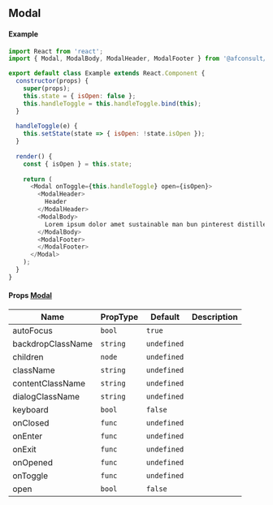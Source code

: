 ## Modal

#### Example
``` javascript
import React from 'react';
import { Modal, ModalBody, ModalHeader, ModalFooter } from '@afconsult/apollo';

export default class Example extends React.Component {
  constructor(props) {
    super(props);
    this.state = { isOpen: false };
    this.handleToggle = this.handleToggle.bind(this);
  }
  
  handleToggle(e) {
    this.setState(state => { isOpen: !state.isOpen });
  }
  
  render() {
    const { isOpen } = this.state;
    
    return (
      <Modal onToggle={this.handleToggle} open={isOpen}>
        <ModalHeader>
          Header
        </ModalHeader>
        <ModalBody>
          Lorem ipsum dolor amet sustainable man bun pinterest distillery, celiac bespoke polaroid. 
        </ModalBody>
        <ModalFooter>
        </ModalFooter>
      </Modal>
    );
  }
}
```

#### Props [Modal](./)
| Name              | PropType | Default     | Description |
|-------------------|----------|-------------|-------------|
| autoFocus         | `bool`   | `true`      |
| backdropClassName | `string` | `undefined` |
| children          | `node`   | `undefined` |
| className         | `string` | `undefined` |
| contentClassName  | `string` | `undefined` |
| dialogClassName   | `string` | `undefined` |
| keyboard          | `bool`   | `false`     |
| onClosed          | `func`   | `undefined` |
| onEnter           | `func`   | `undefined` |
| onExit            | `func`   | `undefined` |
| onOpened          | `func`   | `undefined` |
| onToggle          | `func`   | `undefined` |
| open              | `bool`   | `false`     |
